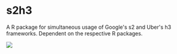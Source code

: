 # s2h3

A R package for simultaneous usage of Google's s2 and Uber's h3 frameworks. Dependent on the respective R packages. 

![](https://user-images.githubusercontent.com/6929121/87441911-486bf600-c611-11ea-9d45-94c215733cf7.png)


